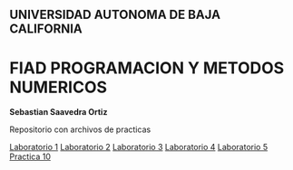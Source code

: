 ## UNIVERSIDAD AUTONOMA DE BAJA CALIFORNIA 
# FIAD PROGRAMACION Y METODOS NUMERICOS 

**Sebastian Saavedra Ortiz**

Repositorio con archivos de practicas 


[Laboratorio 1](https://github.com/ssaavedrao/Proyecto-PYMN/tree/main/Laboratorio%201)
[Laboratorio 2](https://github.com/ssaavedrao/Proyecto-PYMN/tree/main/Laboratorio%202)
[Laboratorio 3](https://github.com/ssaavedrao/Proyecto-PYMN/tree/main/Laboratorio%203)
[Laboratorio 4](https://github.com/ssaavedrao/Proyecto-PYMN/tree/main/Laboratorio%204)
[Laboratorio 5](https://github.com/ssaavedrao/Proyecto-PYMN/tree/main/L5-Sebastian%20Saavedra)
[Practica 10](https://github.com/ssaavedrao/Proyecto-PYMN/blob/main/Practica%2010%20-%20Sebastian%20Saavedra.cpp)
